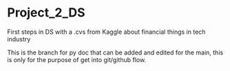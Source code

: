 # Project_2_DS
First steps in DS with a .cvs from Kaggle about financial things in tech industry 


This is the branch for py doc that can be added and edited for the main, this is only for the purpose of get into git/github flow.


